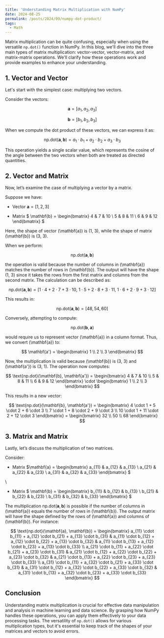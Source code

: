 ```yaml
---
title: 'Understanding Matrix Multiplication with NumPy'
date: 2024-08-25
permalink: /posts/2024/09/numpy-dot-product/
tags:
  - Math
---
```




Matrix multiplication can be quite confusing, especially when using the versatile `np.dot()` function in NumPy. In this blog, we'll dive into the three main types of matrix multiplication: vector-vector, vector-matrix, and matrix-matrix operations. We'll clarify how these operations work and provide examples to enhance your understanding.

## 1. Vector and Vector

Let's start with the simplest case: multiplying two vectors.

Consider the vectors:

$$
\mathbf{a} = [a_1, a_2, a_3]
$$

$$
\mathbf{b} = [b_1, b_2, b_3]
$$

When we compute the dot product of these vectors, we can express it as:

$$
\text{np.dot}(\mathbf{a}, \mathbf{b}) = a_1 \cdot b_1 + a_2 \cdot b_2 + a_3 \cdot b_3
$$

This operation yields a single scalar value, which represents the cosine of the angle between the two vectors when both are treated as directed quantities.


## 2. Vector and Matrix

Now, let’s examine the case of multiplying a vector by a matrix.

Suppose we have:

* Vector  $\mathbf{a} = [1, 2, 3]$

* Matrix $
\mathbf{b} = 
\begin{bmatrix}
4 & 7 & 10 \\
5 & 8 & 11 \\
6 & 9 & 12 
\end{bmatrix}
$

Here, the shape of vector \(\mathbf{a}\) is (1, 3), while the shape of matrix \(\mathbf{b}\) is (3, 3).

When we perform:

$$
\text{np.dot}(\mathbf{a}, \mathbf{b})
$$

the operation is valid because the number of columns in \(\mathbf{a}\) matches the number of rows in \(\mathbf{b}\). The output will have the shape (1, 3) since it takes the rows from the first matrix and columns from the second matrix. The calculation can be described as:

$$
\text{np.dot}(\mathbf{a}, \mathbf{b}) = [1 \cdot 4 + 2 \cdot 7 + 3 \cdot 10, \ 1 \cdot 5 + 2 \cdot 8 + 3 \cdot 11, \ 1 \cdot 6 + 2 \cdot 9 + 3 \cdot 12]
$$

This results in:

$$
\text{np.dot}(\mathbf{a}, \mathbf{b}) = [48, 54, 60]
$$

Conversely, attempting to compute:

$$
\text{np.dot}(\mathbf{b}, \mathbf{a})
$$

would require us to represent vector \(\mathbf{a}\) in a column format. Thus, we convert \(\mathbf{a}\) to:

$$
\mathbf{a'} = 
\begin{bmatrix}
1 \\
2 \\
3 
\end{bmatrix}
$$

Now, the multiplication is valid because \(\mathbf{b}\) is (3, 3) and \(\mathbf{a'}\) is (3, 1). The operation now computes:

$$
\text{np.dot}(\mathbf{b}, \mathbf{a'}) = 
\begin{bmatrix}
4 & 7 & 10 \\
5 & 8 & 11 \\
6 & 9 & 12 
\end{bmatrix} \cdot 
\begin{bmatrix}
1 \\
2 \\
3 
\end{bmatrix}
$$

This results in a new vector:

$$
\text{np.dot}(\mathbf{b}, \mathbf{a'}) = 
\begin{bmatrix}
4 \cdot 1 + 5 \cdot 2 + 6 \cdot 3 \\
7 \cdot 1 + 8 \cdot 2 + 9 \cdot 3 \\
10 \cdot 1 + 11 \cdot 2 + 12 \cdot 3 
\end{bmatrix} = 
\begin{bmatrix}
32 \\
50 \\
68 
\end{bmatrix}
$$


## 3. Matrix and Matrix

Lastly, let’s discuss the multiplication of two matrices.

Consider:

* Matrix $\mathbf{a} = 
\begin{bmatrix}
a_{11} & a_{12} & a_{13} \\
a_{21} & a_{22} & a_{23} \\
a_{31} & a_{32} & a_{33}
\end{bmatrix}
$

\\
* Matrix $
\mathbf{b} = 
\begin{bmatrix}
b_{11} & b_{12} & b_{13} \\
b_{21} & b_{22} & b_{23} \\
b_{31} & b_{32} & b_{33}
\end{bmatrix}
$

The multiplication $\text{np.dot}(\mathbf{a}, \mathbf{b})$ is possible if the number of columns in \(\mathbf{a}\) equals the number of rows in \(\mathbf{b}\). The output matrix will have the shape defined by the rows of \(\mathbf{a}\) and columns of \(\mathbf{b}\). For instance:

$$
\text{np.dot}(\mathbf{a}, \mathbf{b}) = 
\begin{bmatrix}
a_{11} \cdot b_{11} + a_{12} \cdot b_{21} + a_{13} \cdot b_{31} & a_{11} \cdot b_{12} + a_{12} \cdot b_{22} + a_{13} \cdot b_{32} & a_{11} \cdot b_{13} + a_{12} \cdot b_{23} + a_{13} \cdot b_{33} \\
a_{21} \cdot b_{11} + a_{22} \cdot b_{21} + a_{23} \cdot b_{31} & a_{21} \cdot b_{12} + a_{22} \cdot b_{22} + a_{23} \cdot b_{32} & a_{21} \cdot b_{13} + a_{22} \cdot b_{23} + a_{23} \cdot b_{33} \\
a_{31} \cdot b_{11} + a_{32} \cdot b_{21} + a_{33} \cdot b_{31} & a_{31} \cdot b_{12} + a_{32} \cdot b_{22} + a_{33} \cdot b_{32} & a_{31} \cdot b_{13} + a_{32} \cdot b_{23} + a_{33} \cdot b_{33}
\end{bmatrix}
$$

## Conclusion

Understanding matrix multiplication is crucial for effective data manipulation and analysis in machine learning and data science. By grasping how NumPy handles these operations, you can apply them effectively to your data processing tasks. The versatility of `np.dot()` allows for various multiplication types, but it's essential to keep track of the shapes of your matrices and vectors to avoid errors.
